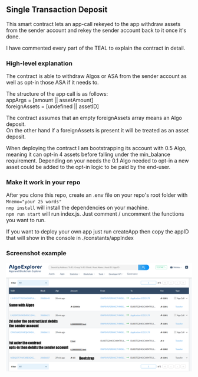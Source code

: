 ## Single Transaction Deposit

This smart contract lets an app-call rekeyed to the app withdraw assets from the sender account and rekey the sender account back to it once it's done.

I have commented every part of the TEAL to explain the contract in detail.

### High-level explanation

The contract is able to withdraw Algos or ASA from the sender account as well as opt-in those ASA if it needs to.

The structure of the app call is as follows:  
appArgs = [amount || assetAmount]  
foreignAssets = [undefined || assetID]  

The contract assumes that an empty foreignAssets array means an Algo deposit.  
On the other hand if a foreignAssets is present it will be treated as an asset deposit.

When deploying the contract I am bootstrapping its account with 0.5 Algo, meaning it can opt-in 4 assets before falling under the min_balance requirement. Depending on your needs the 0.1 Algo needed to opt-in a new asset could be added to the opt-in logic to be paid by the end-user.

### Make it work in your repo

After you clone this repo, create an .env file on your repo's root folder with `Mnemo="your 25 words"`  
`nmp install` will install the dependencies on your machine.  
`npm run start` will run index.js. Just comment / uncomment the functions you want to run.

If you want to deploy your own app just run createApp then copy the appID that will show in the console in ./constants/appIndex

### Screenshot example

![ScreenShot](./screenshots/c3_hackalgo.png)